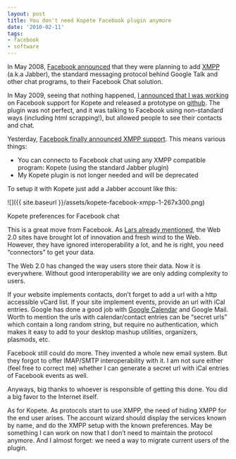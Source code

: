 ```yaml
---
layout: post
title: You don't need Kopete Facebook plugin anymore
date: '2010-02-11'
tags:
- facebook
- software
---
```


In May 2008, [Facebook announced](http://developers.facebook.com/news.php?blog=1&story=110) that they were planning to add [XMPP](http://xmpp.org/) (a.k.a Jabber), the standard messaging protocol behind Google Talk and other chat programs, to their Facebook Chat solution.

In May 2009, seeing that nothing happened, [I announced that I was working](http://duncan.mac-vicar.com/blog/archives/541) on Facebook support for Kopete and released a prototype on [github](http://github.com/dmacvicar/kopete-facebook). The plugin was not perfect, and it was talking to Facebook using non-standard ways (including html scrapping!), but allowed people to see their contacts and chat.

Yesterday, [Facebook finally announced XMPP support](http://blog.facebook.com/blog.php?post=297991732130). This means various things:

- You can connecto to Facebook chat using any XMPP compatible program: Kopete (using the standard Jabber plugin)
- My Kopete plugin is not longer needed and will be deprecated

To setup it with Kopete just add a Jabber account like this:

 ![]({{ site.baseurl }}/assets/kopete-facebook-xmpp-1-267x300.png)

Kopete preferences for Facebook chat

This is a great move from Facebook. As [Lars already mentioned](http://twitter.com/larsmb/status/8146517566), the Web 2.0 sites have brought lot of innovation and fresh wind to the Web. However, they have ignored interoperability a lot, and he is right, you need “connectors” to get your data.

The Web 2.0 has changed the way users store their data. Now it is everywhere. Without good interoperability we are only adding complexity to users.

If your website implements contacts, don’t forget to add a url with a http accessible vCard list. If your site implement events, provide an url with iCal entries. Google has done a good job with [Google Calendar](http://calendar.google.com/) and Google Mail. Worth to mention the urls with calendar/contact entries can be “secret urls” which contain a long random string, but require no authentication, which makes it easy to add to your desktop mashup utilities, organizers, plasmods, etc.

Facebook still could do more. They invented a whole new email system. But they forgot to offer IMAP/SMTP interoperability with it. I am not sure either (feel free to correct me) whether I can generate a secret url with iCal entries of Facebook events as well.

Anyways, big thanks to whoever is responsible of getting this done. You did a big favor to the Internet itself.

As for Kopete. As protocols start to use XMPP, the need of hiding XMPP for the end user arises. The account wizard should display the services known by name, and do the XMPP setup with the known preferences. May be something I can work on now that I don’t need to maintain the protocol anymore. And I almost forget: we need a way to migrate current users of the plugin.

